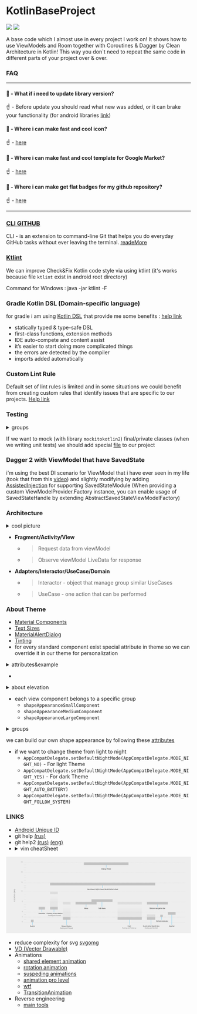 # KotlinBaseProject

![](https://img.shields.io/github/last-commit/i30mb1/KotlinBaseProject?color=red&style=for-the-badge)
![](https://img.shields.io/github/repo-size/i30mb1/KotlinBaseProject?color=red&style=for-the-badge)

A base code which I almost use in every project I work on!
It shows how to use ViewModels and Room together with Coroutines & Dagger by Clean Architecture in Kotlin!
This way you don`t need to repeat the same code in different parts of your project over & over.

    
### FAQ
---
#### 🤔 - What if i need to update library version?

☝️ - Before update you should read what new was added, or it can brake your functionality (for android libraries [link](https://developer.android.com/jetpack/androidx/versions/all-channel)) 

#### 🤔 - Where i can make fast and cool icon?

☝️ - [here](https://android-material-icon-generator.bitdroid.de/)

#### 🤔 - Where i can make fast and cool template for Google Market?

☝️ - [here](https://www.appstorescreenshot.com/)

#### 🤔 - Where i can make get flat badges for my github repository?

☝️ - [here](https://shields.io/)

---

### [CLI GITHUB](https://cli.github.com/)
CLI - is an extension to command-line Git that helps you do everyday GitHub tasks without ever leaving the terminal.
[readeMore](https://medium.com/better-programming/the-official-github-cli-is-here-9fb7276e2e15)

### [Ktlint]((https://ktlint.github.io/))
We can improve Check&Fix Kotlin code style via using ktlint (it's works because file `ktlint` exist in android root directory)

Command for Windows : java -jar ktlint -F

### Gradle Kotlin DSL (Domain-specific language)
for gradle i am using [Kotlin DSL](https://docs.gradle.org/current/userguide/kotlin_dsl.html) that provide me some benefits :
[help link](https://caster.io/lessons/gradle-dependency-management-using-kotlin-and-buildsrc-for-buildgradle-autocomplete-in-android-studio)
* statically typed & type-safe DSL
* first-class functions, extension methods
* IDE auto-compete and content assist
* it’s easier to start doing more complicated things
* the errors are detected by the compiler
* imports added automatically

### Custom Lint Rule
Default set of lint rules is limited and in some situations we could benefit from creating custom rules that identify issues that are specific to our projects. [Help link](https://www.youtube.com/watch?v=jCmJWOkjbM0)

### Testing
<details><summary>groups</summary><p>

![Testing](test_pyramid.png)
</p></details>

If we want to mock (with library `mockitokotlin2`) final/private classes (when we writing unit tests) we should add special [file](https://github.com/mockito/mockito/wiki/What's-new-in-Mockito-2#mock-the-unmockable-opt-in-mocking-of-final-classesmethods) to our project 

### Dagger 2 with ViewModel that have SavedState

i'm using the best DI scenario for ViewModel that i have ever seen in my life (took that from this [video](https://youtu.be/9fn5s8_CYJI?list=LLMBNl1baSJfDak1Lo2VVVZQ))
 and slightly modifying by adding [AssistedInjection](https://github.com/square/AssistedInject) 
 for supporting SavedStateModule (When providing a custom ViewModelProvider.Factory instance, 
 you can enable usage of SavedStateHandle by extending AbstractSavedStateViewModelFactory)

### Architecture
<details><summary>cool picture</summary><p>

![arch](architecture.png)</p></details>

- **Fragment/Activity/View** 
  - >Request data from viewModel
  - >Observe viewModel LiveData for response
 
- **Adapters/Interactor/UseCase/Domain**
  - > Interactor - object that manage group similar UseCases
  - > UseCase - one action that can be performed

### About Theme

* [Material Components](https://github.com/material-components/material-components-android/blob/master/docs/getting-started.md#4-change-your-app-theme-to-inherit-from-a-material-components-theme)
* [Text Sizes](https://material.io/develop/android/theming/typography/)
* [MaterialAlertDialog](https://github.com/material-components/material-components-android/blob/master/docs/components/Dialog.md)
* [Tinting](https://github.com/android/graphics-samples)
* for every standard component exist special attribute in theme so we can override it in our theme for personalization 
<details><summary>attributes&example</summary><p>

![componentsStyle](component_styles.png) 
![code](component_style_in_action.png)</p></details>

* 
<details><summary>about elevation</summary><p>

![code](elevation.png)</p></details>

* each view component belongs to a specific group 
    * ```shapeAppearanceSmallComponent```
    * ```shapeAppearanceMediumComponent```
    * ```shapeAppearanceLargeComponent```
<details><summary>groups</summary><p>

![shape group](shape_appearance_component.png)</p></details>

we can build our own shape appearance by following these [attributes](https://material.io/develop/android/theming/shape/)
* if we want to change theme from light to night 
    * ```AppCompatDelegate.setDefaultNightMode(AppCompatDelegate.MODE_NIGHT_NO)``` - For light Theme
    * ```AppCompatDelegate.setDefaultNightMode(AppCompatDelegate.MODE_NIGHT_YES)``` - For dark Theme
    * ```AppCompatDelegate.setDefaultNightMode(AppCompatDelegate.MODE_NIGHT_AUTO_BATTERY)```
    * ```AppCompatDelegate.setDefaultNightMode(AppCompatDelegate.MODE_NIGHT_FOLLOW_SYSTEM)```

### LINKS

* [Android Unique ID](https://proandroiddev.com/how-to-generate-android-unique-id-38362794e1a8)
* git help [(rus)](https://github.com/nicothin/web-development/tree/master/git)
* git help2 [(rus)](https://github.com/k88hudson/git-flight-rules/blob/master/README_ru.md#%D0%A0%D0%B5%D0%BF%D0%BE%D0%B7%D0%B8%D1%82%D0%BE%D1%80%D0%B8%D0%B8) [(eng)](https://github.com/k88hudson/git-flight-rules/blob/master/README.md)
* <details><summary>vim cheatSheet</summary><p>

![code](elevation.png)</p></details>
* reduce complexity for svg [svgomg](https://jakearchibald.github.io/svgomg/) 
* [VD (Vector Drawable)](https://www.youtube.com/watch?v=fgbl34me3kk)
* Animations 
    * [shared element animation](https://medium.com/redmadrobot-mobile/hidden-mistakes-with-shared-element-transitions-65d79831c63)
    * [rotation animation](https://blog.usejournal.com/animate-image-rotation-like-a-pro-c08d2bd986c6)
    * [suspeding animations](https://medium.com/androiddevelopers/suspending-over-views-19de9ebd7020)
    * [animation pro level](https://proandroiddev.com/complex-ui-animation-on-android-8f7a46f4aec4?gi=549fab234e8c)
    * [wtf](https://medium.com/androiddevelopers/playing-with-paths-3fbc679a6f77)
    * [TransitionAnimation](https://medium.com/@andkulikov/animate-all-the-things-transitions-in-android-914af5477d50)
* Reverse engineering 
    * [main tools](https://www.andreafortuna.org/2019/07/18/reverse-engineering-and-penetration-testing-on-android-apps-my-own-list-of-tools/)